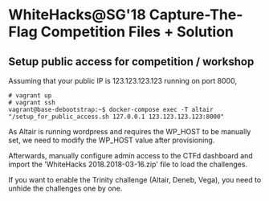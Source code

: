 # WhiteHacks@SG'18 Capture-The-Flag Competition Files + Solution


## Setup public access for competition / workshop

Assuming that your public IP is 123.123.123.123 running on port 8000,

```
# vagrant up
# vagrant ssh
vagrant@base-debootstrap:~$ docker-compose exec -T altair "/setup_for_public_access.sh 127.0.0.1 123.123.123.123:8000"
```

As Altair is running wordpress and requires the WP_HOST to be manually set, we need to modify the WP_HOST value after provisioning.

Afterwards, manually configure admin access to the CTFd dashboard and import the 'WhiteHacks 2018.2018-03-16.zip' file to load the challenges.

If you want to enable the Trinity challenge (Altair, Deneb, Vega), you need to unhide the challenges one by one.